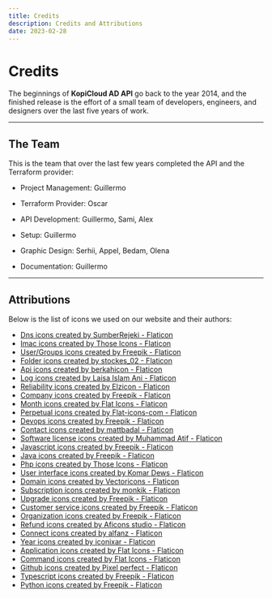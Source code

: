 ```yaml
---
title: Credits
description: Credits and Attributions
date: 2023-02-28
---
```


# Credits

The beginnings of **KopiCloud AD API** go back to the year 2014, and the finished release is the effort of a small team of developers, engineers, and designers over the last five years of work.

----

## The Team

This is the team that over the last few years completed the API and the Terraform provider:

- Project Management: Guillermo

- Terraform Provider: Oscar

- API Development: Guillermo, Sami, Alex

- Setup: Guillermo

- Graphic Design: Serhii, Appel, Bedam, Olena

- Documentation: Guillermo

----

## Attributions

Below is the list of icons we used on our website and their authors:

- <a href="https://www.flaticon.com/free-icons/dns" title="dns icons">Dns icons created by SumberRejeki - Flaticon</a>
- <a href="https://www.flaticon.com/free-icons/imac" title="imac icons">Imac icons created by Those Icons - Flaticon</a>
- <a href="https://www.flaticon.com/free-icons/user" title="user icons">User/Groups icons created by Freepik - Flaticon</a>
- <a href="https://www.flaticon.com/free-icons/folder" title="folder icons">Folder icons created by stockes_02 - Flaticon</a>
- <a href="https://www.flaticon.com/free-icons/api" title="api icons">Api icons created by berkahicon - Flaticon</a>
- <a href="https://www.flaticon.com/free-icons/log" title="log icons">Log icons created by Laisa Islam Ani - Flaticon</a>
- <a href="https://www.flaticon.com/free-icons/reliability" title="reliability icons">Reliability icons created by Elzicon - Flaticon</a>
- <a href="https://www.flaticon.com/free-icons/company" title="company icons">Company icons created by Freepik - Flaticon</a>
- <a href="https://www.flaticon.com/free-icons/month" title="month icons">Month icons created by Flat Icons - Flaticon</a>
- <a href="https://www.flaticon.com/free-icons/perpetual" title="perpetual icons">Perpetual icons created by Flat-icons-com - Flaticon</a>
- <a href="https://www.flaticon.com/free-icons/devops" title="devops icons">Devops icons created by Freepik - Flaticon</a>
- <a href="https://www.flaticon.com/free-icons/contact" title="contact icons">Contact icons created by mattbadal - Flaticon</a>
- <a href="https://www.flaticon.com/free-icons/software-license" title="software license icons">Software license icons created by Muhammad Atif - Flaticon</a>
- <a href="https://www.flaticon.com/free-icons/javascript" title="javascript icons">Javascript icons created by Freepik - Flaticon</a>
- <a href="https://www.flaticon.com/free-icons/java" title="java icons">Java icons created by Freepik - Flaticon</a>
- <a href="https://www.flaticon.com/free-icons/php" title="php icons">Php icons created by Those Icons - Flaticon</a>
- <a href="https://www.flaticon.com/free-icons/user-interface" title="user interface icons">User interface icons created by Komar Dews - Flaticon</a>
- <a href="https://www.flaticon.com/free-icons/domain" title="domain icons">Domain icons created by Vectoricons - Flaticon</a>
- <a href="https://www.flaticon.com/free-icons/subscription" title="subscription icons">Subscription icons created by monkik - Flaticon</a>
- <a href="https://www.flaticon.com/free-icons/upgrade" title="upgrade icons">Upgrade icons created by Freepik - Flaticon</a>
- <a href="https://www.flaticon.com/free-icons/customer-service" title="customer service icons">Customer service icons created by Freepik - Flaticon</a>
- <a href="https://www.flaticon.com/free-icons/organization" title="organization icons">Organization icons created by Freepik - Flaticon</a>
- <a href="https://www.flaticon.com/free-icons/refund" title="refund icons">Refund icons created by Aficons studio - Flaticon</a>
- <a href="https://www.flaticon.com/free-icons/connect" title="connect icons">Connect icons created by alfanz - Flaticon</a>
- <a href="https://www.flaticon.com/free-icons/year" title="year icons">Year icons created by iconixar - Flaticon</a>
- <a href="https://www.flaticon.com/free-icons/application" title="application icons">Application icons created by Flat Icons - Flaticon</a>
- <a href="https://www.flaticon.com/free-icons/command" title="command icons">Command icons created by Flat Icons - Flaticon</a>
- <a href="https://www.flaticon.com/free-icons/github" title="github icons">Github icons created by Pixel perfect - Flaticon</a>
- <a href="https://www.flaticon.com/free-icons/typescript" title="typescript icons">Typescript icons created by Freepik - Flaticon</a>
- <a href="https://www.flaticon.com/free-icons/python" title="python icons">Python icons created by Freepik - Flaticon</a>
